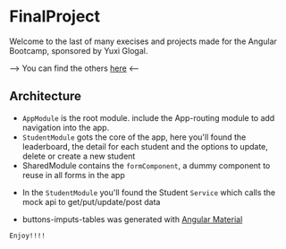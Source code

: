 # FinalProject

Welcome to the last of many execises and projects made for the Angular Bootcamp, sponsored by Yuxi Glogal.

--> You can find the others [here](https://github.com/jnrndn) <--


## Architecture

* `AppModule` is the root module. include the App-routing module to add navigation into the app.
* `StudentModule` gots the core of the app, here you'll found the leaderboard, the detail for each student
        and the options to update, delete or create a new student
* SharedModule contains the `formComponent`, a dummy component to reuse in all forms in the app

- In the `StudentModule` you'll found the Student `Service` which calls the mock api to get/put/update/post data


- buttons-imputs-tables was generated with [Angular Material](https://material.angular.io/)

`Enjoy!!!!`

